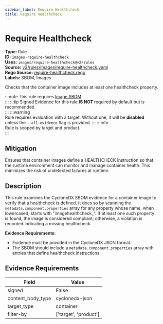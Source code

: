 ```yaml
---
sidebar_label: Require Healthcheck
title: Require Healthcheck
---  
```

# Require Healthcheck  
**Type:** Rule  
**ID:** `images-require-healthcheck`  
**Uses:** `images/require-healthcheck@v2/rules`  
**Source:** [v2/rules/images/require-healthcheck.yaml](https://github.com/scribe-public/sample-policies/blob/main/v2/rules/images/require-healthcheck.yaml)  
**Rego Source:** [require-healthcheck.rego](https://github.com/scribe-public/sample-policies/blob/main/v2/rules/images/require-healthcheck.rego)  
**Labels:** SBOM, Images  

Checks that the container image includes at least one healthcheck property.


:::note 
This rule requires [Image SBOM](https://scribe-security.netlify.app/docs/valint/sbom).  
::: 
:::tip 
Signed Evidence for this rule **IS NOT** required by default but is recommended.  
::: 
:::warning  
Rule requires evaluation with a target. Without one, it will be **disabled** unless the `--all-evidence` flag is provided.
::: 
:::info  
Rule is scoped by target and product.  
:::  

## Mitigation  
Ensures that container images define a HEALTHCHECK instruction so that the runtime environment  can monitor and manage container health. This minimizes the risk of undetected failures at runtime.



## Description  
This rule examines the CycloneDX SBOM evidence for a container image to verify that a healthcheck is defined.
It does so by scanning the `metadata.component.properties` array for any property whose name, when lowercased, 
starts with "imagehealthcheck_". If at least one such property is found, the image is considered compliant; 
otherwise, a violation is recorded indicating a missing healthcheck.

**Evidence Requirements:**
- Evidence must be provided in the CycloneDX JSON format.
- The SBOM should include a `metadata.component.properties` array with entries that define healthcheck instructions.


## Evidence Requirements  
| Field | Value |
|-------|-------|
| signed | False |
| content_body_type | cyclonedx-json |
| target_type | container |
| filter-by | ['target', 'product'] |

